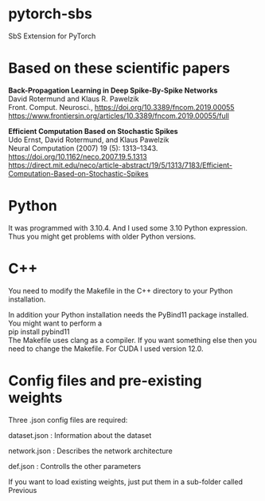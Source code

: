 # pytorch-sbs
SbS Extension for PyTorch


# Based on these scientific papers

**Back-Propagation Learning in Deep Spike-By-Spike Networks**  
David Rotermund and Klaus R. Pawelzik  
Front. Comput. Neurosci., https://doi.org/10.3389/fncom.2019.00055  
https://www.frontiersin.org/articles/10.3389/fncom.2019.00055/full  

**Efficient Computation Based on Stochastic Spikes**  
Udo Ernst, David Rotermund, and Klaus Pawelzik  
Neural Computation (2007) 19 (5): 1313–1343. https://doi.org/10.1162/neco.2007.19.5.1313  
https://direct.mit.edu/neco/article-abstract/19/5/1313/7183/Efficient-Computation-Based-on-Stochastic-Spikes  

# Python

It was programmed with 3.10.4. And I used some 3.10 Python expression. Thus you might get problems with older Python versions. 

# C++

You need to modify the Makefile in the C++ directory to your Python installation.  

In addition your Python installation needs the PyBind11 package installed. You might want to perform a  
pip install pybind11  
The Makefile uses clang as a compiler. If you want something else then you need to change the Makefile.
For CUDA I used version 12.0.

# Config files and pre-existing weights

Three .json config files are required: 

dataset.json : Information about the dataset

network.json : Describes the network architecture

def.json : Controlls the other parameters 

If you want to load existing weights, just put them in a sub-folder called Previous
